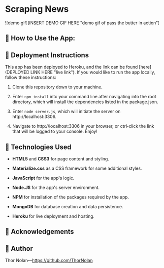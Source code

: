 Scraping News
=============================================


![demo gif](INSERT DEMO GIF HERE "demo gif of pass the butter in action")

## 🔑 How to Use the App:



## 📁 Deployment Instructions

This app has been deployed to Heroku, and the link can be found [here](DEPLOYED LINK HERE "live link"). If you would like to run the app locally, follow these instructions: 

1. Clone this repository down to your machine.
   
2. Enter `npm install` into your command line after navigating into the root directory, which will install the dependencies listed in the package.json.
   
3. Enter `node server.js`, which will initiate the server on http://localhost:3306.
   
4. Navigate to http://localhost:3306 in your browser, or ctrl-click the link that will be logged to your console. Enjoy!

## 🔧 Technologies Used  

+ **HTML5** and **CSS3** for page content and styling.

+ **Materialize.css** as a CSS framework for some additional styles.

+ **JavaScript** for the app's logic.
  
+ **Node.JS** for the app's server environment.

+ **NPM** for installation of the packages required by the app.
  
+ **MongoDB** for database creation and data persistence.
  
+ **Heroku** for live deployment and hosting.

## 🌟 Acknowledgements

    
## 🌌 Author 

Thor Nolan—https://github.com/ThorNolan
